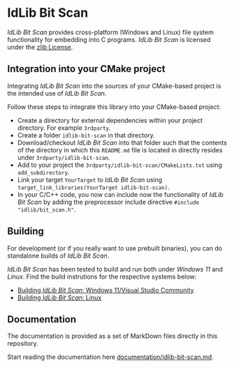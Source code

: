 # IdLib Bit Scan
*IdLib Bit Scan* provides cross-platform (Windows and Linux) file system functionality for embedding into C programs.
*IdLib Bit Scan* is licensed under the [zlib License](LICENSE).

## Integration into your CMake project
Integrating *IdLib Bit Scan* into the sources of your CMake-based project is the intended use of *IdLib Bit Scan*.

Follow these steps to integrate this library into your CMake-based project:

- Create a directory for external dependencies within your project directory. For example `3rdparty`.
- Create a folder `idlib-bit-scan` in that directory.
- Download/checkout *IdLib Bit Scan* into that folder such that the contents of the directory in which this `README.md` file is located in directly resides under `3rdparty/idlib-bit-scan`.
- Add to your project the `3rdparty/idlib-bit-scan/CMakeLists.txt` using `add_subdirectory`.
- Link your target `YourTarget` to *IdLib Bit Scan* using `target_link_libraries(YourTarget idlib-bit-scan)`.
- In your C/C++ code, you now can include now the functionality of *IdLib Bit Scan* by adding the preprocessor include directive `#include "idlib/bit_scan.h"`.

## Building
For development (or if you really want to use prebuilt binaries), you can do standalone builds of *IdLib Bit Scan*.

*IdLib Bit Scan* has been tested to build and run both under *Windows 11* and *Linux*.
Find the build instrutions for the respective systems below:
- [Building *IdLib Bit Scan*: Windows 11/Visual Studio Community](building-under-windows-11-visual-studio-community-20222)
- [Building *IdLib Bit Scan*: Linux](building-under-linux)

## Documentation
The documentation is provided as a set of MarkDown files directly in this repository.

Start reading the documentation here [documentation/idlib-bit-scan.md](documentation/idlib-bit-scan.md).
